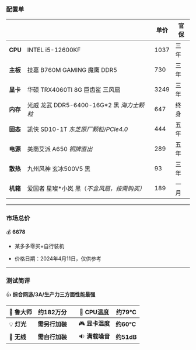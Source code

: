 ### 配置单



|          |                                 | 单价   | 官保 |
| -------- |---------------------------------|------|----|
| **CPU**  | INTEL i5-12600KF                | 1037 | 三年 |
| **主板** | 技嘉 B760M GAMING 魔鹰 DDR5         | 730  | 三年 |
| **显卡** | 华硕 TRX4060TI 8G 巨齿鲨 三风扇         | 3249 | 三年 |
| **内存** | 光威 龙武 DDR5-6400-16G*2 黑 *海力士颗粒* | 647  | 终身 |
| **固态** | 凯侠 SD10-1T *东芝原厂颗粒/PCle4.0*     | 444  | 五年 |
| **电源** | 美商艾派 A650 *铜牌直出*                | 289  | 五年 |
| **散热** | 九州风神 玄冰500V5 黑                  | 93   | 三年 |
| **机箱** | 爱国者 星璨*小岚 黑（*不含风扇，按需购买）*        | 189  | 一月 |



***



### 市场总价

:moneybag:  **6678**

- 某多多零买+自行装机

- 价格日期：2024年4月11日，仅供参考



***



### 测试简评

:+1:  **综合网游/3A/生产力三方面性能最强**

| :santa: **鲁大师**    | **约182万分** |      | :diamond_shape_with_a_dot_inside: **CPU温度** | **约79℃**  |
|--------------------|------------| ---- |---------------------------------------------|-----------|
| :bulb: **灯光**      | **需另行加装**  |      | :video_game: **显卡温度**                       | **约60℃**  |
| :signal_strength: **无线** | **需自行加装**  |      | :sound: **满载噪音**                            | **约51dB** |
